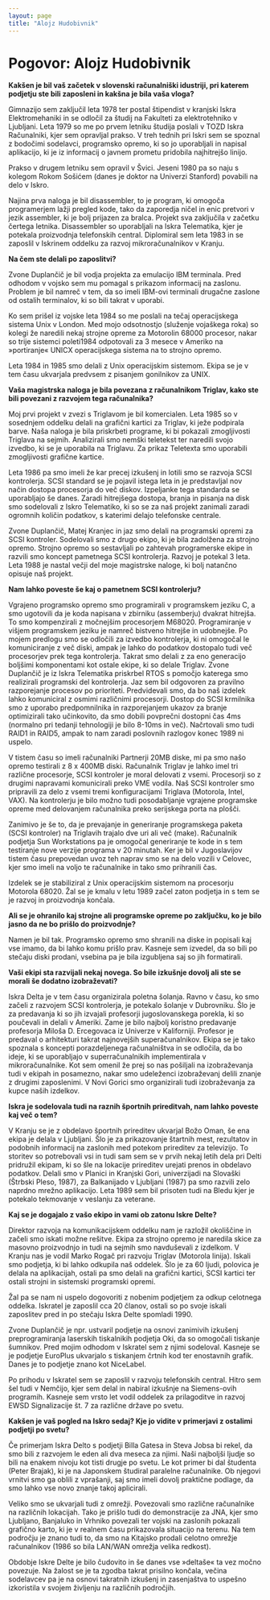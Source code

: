 ```yaml
---
layout: page
title: "Alojz Hudobivnik"
---
```


# Pogovor: Alojz Hudobivnik

**Kakšen je bil vaš začetek v slovenski računalniški idustriji, pri katerem podjetju ste bili zaposleni in kakšna je bila vaša vloga?**

Gimnazijo sem zaključil leta 1978 ter postal štipendist v kranjski Iskra Elektromehaniki in se odločil za študij na Fakulteti za elektrotehniko v Ljubljani. Leta 1979 so me po prvem letniku študija poslali v TOZD Iskra Računalniki, kjer sem opravljal prakso.
V treh tednih pri Iskri sem se spoznal z bodočimi sodelavci, programsko opremo, ki so jo uporabljali in napisal aplikacijo, ki je iz informacij o javnem prometu pridobila najhitrejšo linijo.

Prakso v drugem letniku sem opravil v Švici. Jeseni 1980 pa so naju s kolegom Rokom Sošićem (danes je doktor na Univerzi Stanford) povabili na delo v Iskro.

Najina prva naloga je bil disassembler, to je program, ki omogoča programerjem lažji pregled kode, tako da zaporedja ničel in enic pretvori v jezik assembler, ki je bolj prijazen za bralca. Projekt sva zaključila v začetku čertega letnika. Disassembler so uporabljali na Iskra Telematika, kjer je potekala proizvodnja telefonskih central. Diplomiral sem leta 1983 in se zaposlil v Iskrinem oddelku za razvoj mikroračunalnikov v Kranju.

**Na čem ste delali po zaposlitvi?**

Zvone Duplančič je bil vodja projekta za emulacijo IBM terminala. Pred odhodom v vojsko sem mu pomagal s prikazom informacij na zaslonu. Problem je bil namreč v tem, da so imeli IBM-ovi terminali drugačne zaslone od ostalih terminalov, ki so bili takrat v uporabi.

Ko sem prišel iz vojske leta 1984 so me poslali na tečaj operacijskega sistema Unix v London. Med mojo odsotnostjo (služenje vojaškega roka) so kolegi že naredili nekaj strojne opreme za Motorolin 68000 procesor, nakar so trije sistemci poleti1984 odpotovali za 3 mesece v Ameriko na »portiranje« UNICX operacijskega sistema na to strojno opremo.

Leta 1984 in 1985 smo delali z Unix operacijskim sistemom. Ekipa se je v tem času ukvarjala predvsem z pisanjem gonilnikov za UNIX.

**Vaša magistrska naloga je bila povezana z računalnikom Triglav, kako ste bili povezani z razvojem tega računalnika?**

Moj prvi projekt v zvezi s Triglavom je bil komercialen. Leta 1985 so v sosednjem oddelku delali na grafični kartici za Triglav, ki ježe podpirala barve. Naša naloga je bila priskrbeti programe, ki bi pokazali zmogljivosti Triglava na sejmih. Analizirali smo nemški teletekst ter naredili svojo izvedbo, ki se je uporabila na Triglavu. Za prikaz Teletexta smo uporabili zmogljivosti grafične kartice.

Leta 1986 pa smo imeli že kar precej izkušenj in lotili smo se razvoja SCSI kontrolerja. SCSI standard se je pojavil istega leta in je predstavljal nov način dostopa procesorja do več diskov. Izpeljanke tega standarda se uporabljajo še danes. Zaradi hitrejšega dostopa, branja in pisanja na disk smo sodelovali z Iskro Telematiko, ki so se za naš projekt zanimali zaradi ogromnih količin podatkov, 
s katerimi delajo telefonske centrale.

Zvone Duplančič, Matej Kranjec in jaz smo delali na programski opremi za SCSI kontroler. Sodelovali smo z drugo ekipo, ki je bila zadolžena za strojno opremo. Strojno opremo so sestavljali po zahtevah programerske ekipe in razvili smo koncept pametnega SCSI kontrolerja. Razvoj je potekal 3 leta. Leta 1988 je nastal večji del moje magistrske naloge, ki bolj natančno opisuje naš projekt.

**Nam lahko poveste še kaj o pametnem SCSI kontrolerju?**

Vgrajeno programsko opremo smo programirali v programskem jeziku C, a smo ugotovili da je koda napisana v  zbirniku (assemberju) dvakrat hitrejša. To smo kompenzirali z močnejšim procesorjem M68020. Programiranje v višjem programskem jeziku je namreč bistveno hitrejše in udobnejše.
Po mojem predlogu smo se odločili za izvedbo kontrolerja, ki ni omogočal le komuniciranje z več diski, ampak je lahko do podatkov dostopalo tudi več procesorjev prek tega kontrolerja. Takrat smo delali z za eno generacijo boljšimi komponentami kot ostale ekipe, ki so delale Triglav.
Zvone Duplančič je iz Iskra Telematika priskrbel RTOS s pomočjo katerega smo realizirali programski del kontrolerja. Jaz sem bil odgovoren za pravilno razporejanje procesov po prioriteti.
Predvidevali smo, da bo naš izdelek lahko komuniciral z osmimi različnimi procesorji.
Dostop do SCSI krmilnika smo z uporabo predpomnilnika in razporejanjem ukazov za branje optimizirali tako učinkovito, da smo dobili povprečni dostopni čas 4ms (normalno pri tedanji tehnologiji je bilo 8-10ms in več). Načrtovali smo tudi RAID1 in RAID5, ampak to nam zaradi poslovnih razlogov konec 1989 ni uspelo.

V tistem času so imeli računalniki Partnerji 20MB diske, mi pa smo našo opremo testirali z 8 x 400MB diski.  Računalnik Triglav je lahko  imel tri različne procesorje, SCSI kontroler je moral delovati z vsemi. 
Procesorji so z drugimi napravami komunicirali preko VME vodila. Naš SCSI kontroler smo pripravili za delo z vsemi tremi konfiguracijami Triglava (Motorola, Intel, VAX). Na kontrolerju je bilo možno tudi posodabljanje vgrajene programske opreme med delovanjem računalnika preko serijskega porta na plošči.

Zanimivo je še to, da je prevajanje in generiranje programskega paketa (SCSI kontroler) na Triglavih trajalo dve uri ali več (make). Računalnik podjetja Sun Workstations pa je omogočal generiranje te kode in s tem testiranje nove verzije programa v 20 minutah. Ker je bil v Jugoslavijov tistem času  prepovedan uvoz teh naprav smo se na delo vozili v Celovec, kjer smo imeli na voljo te računalnike in tako smo prihranili čas.

Izdelek se je stabiliziral z Unix operacijskim sistemom na procesorju Motorola 68020. Žal se je kmalu v letu 1989 začel zaton podjetja in s tem se je razvoj in proizvodnja končala.

**Ali se je ohranilo kaj strojne ali programske opreme po zaključku, ko je bilo jasno da ne bo prišlo do proizvodnje?**

Namen je bil tak. Programsko opremo smo shranili na diske in popisali kaj vse imamo, da bi lahko komu prišlo prav. Kasneje sem izvedel,  da so bili po stečaju diski prodani, vsebina pa je bila izgubljena saj so jih formatirali.

**Vaši ekipi sta razvijali nekaj novega. So bile izkušnje dovolj ali ste se morali še dodatno izobraževati?**

Iskra Delta je v tem času organizirala poletna šolanja. Ravno v času, ko smo začeli z razvojem SCSI kontrolerja, je potekalo šolanje v Dubrovniku. Šlo je za predavanja ki so jih izvajali profesorji jugoslovanskega porekla, ki so poučevali in delali v Ameriki. Zame je bilo najbolj koristno predavanje profesorja Miloša D. Ercegovaca iz Univerze v Kaliforniji. Profesor je predaval o arhitekturi takrat najnovejših superačunalnikov.
Ekipa se je tako spoznala s koncepti porazdeljenega računalništva in se odločila, da bo ideje, ki se uporabljajo v superračunalnikih implementirala v mikroračunalnike.
Kot sem omenil že prej so nas pošiljali na izobraževanja tudi v ekipah in posamezno, nakar smo udeleženci izobraževanj delili znanje z drugimi zaposlenimi.
V Novi Gorici smo organizirali tudi izobraževanja za kupce naših izdelkov.

**Iskra je sodelovala tudi na raznih športnih prireditvah, nam lahko poveste kaj več o tem?**

V Kranju se je z obdelavo športnih prireditev ukvarjal Božo Oman, še ena ekipa je delala v Ljubljani. Šlo je za prikazovanje štartnih mest, rezultatov in podobnih informacij na zaslonih med potekom prireditev za televizijo. To storitev so potrebovali vsi in tudi sam sem se v prvih nekaj letih dela pri Delti pridružil ekipam, ki so šle na lokacije prireditev urejati prenos in obdelavo podatkov.
Delali smo v Planici in Kranjski Gori, univerzijadi na Slovaški (Štrbski Pleso, 1987), za Balkanijado v Ljubljani (1987) pa smo razvili zelo naprdno mrežno aplikacijo. Leta 1989 sem bil prisoten tudi na Bledu kjer je potekalo tekmovanje v veslanju za veterane.

**Kaj se je dogajalo z vašo ekipo in vami ob zatonu Iskre Delte?**

Direktor razvoja na komunikacijskem oddelku nam je razložil okoliščine in začeli smo iskati možne rešitve.
Ekipa za strojno opremo je naredila skice za masovno proizvodnjo in tudi na sejmih smo navduševali z izdelkom. V Kranju nas je vodil Marko Rogač pri razvoju Triglav (Motorola linija). Iskali smo podjetja, ki bi lahko odkupila naš oddelek. Šlo je za 60 ljudi, polovica je delala na aplikacijah, ostali pa smo delali na grafični kartici, SCSI kartici ter ostali strojni in sistemski programski opremi.

Žal pa se nam ni uspelo dogovoriti z nobenim podjetjem za odkup celotnega oddelka. Iskratel je zaposlil cca 20 članov, ostali so po svoje iskali zaposlitev pred in po stečaju Iskra Delte spomladi 1990.

Zvone Duplančič je npr. ustvaril podjetje na osnovi zanimivih izkušenj preprogramiranja laserskih tiskalnikih podjetja Oki, da so omogočali tiskanje šumnikov. Pred mojim odhodom v Iskratel sem z njimi sodeloval. Kasneje se je podjetje EuroPlus ukvarjalo s tiskanjem črtnih kod ter enostavnih grafik. Danes je to podjetje znano kot NiceLabel.

Po prihodu v Iskratel sem se zaposlil v razvoju telefonskih central. Hitro sem šel tudi v Nemčijo, kjer sem delal in nabiral izkušnje na Siemens-ovih programih. Kasneje sem vrsto let vodil oddelek za prilagoditve in razvoj  EWSD Signalizacije št. 7 za različne države po svetu.

**Kakšen je vaš pogled na Iskro sedaj? Kje jo vidite v primerjavi z ostalimi podjetji po svetu?**

Če primerjam Iskra Delto s podjetji Billa Gatesa in Steva Jobsa bi rekel, da smo bili z razvojem le eden ali dva meseca za njimi. Naši najboljši ljudje so bili na enakem nivoju kot tisti drugje po svetu. Le kot primer bi dal študenta (Peter Brajak), ki je na Japonskem študiral paralelne računalnike. Ob njegovi vrnitvi smo ga oblili z vprašanji, saj smo imeli dovolj praktične podlage,
da smo lahko vse novo znanje takoj aplicirali.

Veliko smo se ukvarjali tudi z omrežji. Povezovali smo različne računalnike na različnih lokacijah. Tako je prišlo tudi do demonstracije za JNA, kjer smo Ljubljano, Banjaluko in Vrhniko povezali ter vojski na zaslonih pokazali grafično karto, ki je v realnem času prikazovala situacijo na terenu.
Na tem področju je znano tudi to, da smo na Kitajsko prodali celotno omrežje računalnikov (1986 so bila LAN/WAN omrežja velika redkost).

Obdobje Iskre Delte je bilo čudovito in še danes vse »deltaše« ta vez močno povezuje. Na žalost se je ta zgodba takrat prisilno končala, večina sodelavcev pa je na osnovi takratnih izkušenj in zasenjaštva to uspešno izkoristila v svojem življenju na različnih področjih.
